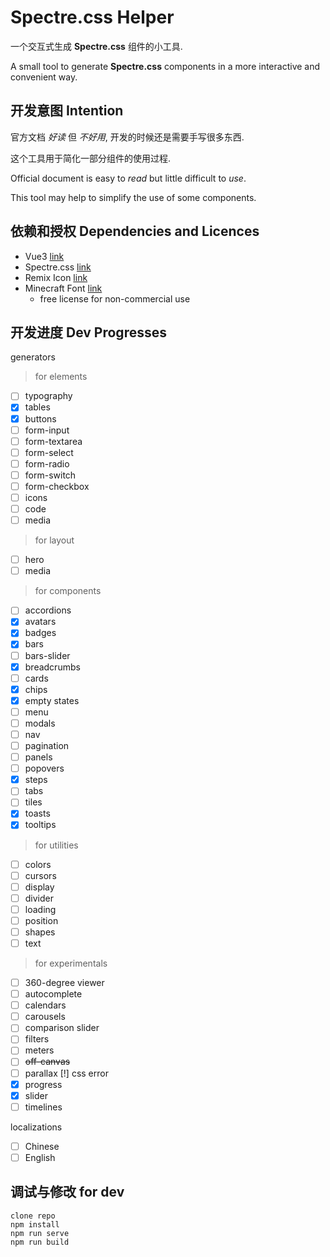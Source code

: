 # Spectre.css Helper

一个交互式生成 **Spectre.css** 组件的小工具.

A small tool to generate **Spectre.css** components
in a more interactive and convenient way.

## 开发意图 Intention

官方文档 _好读_ 但 _不好用_, 开发的时候还是需要手写很多东西.

这个工具用于简化一部分组件的使用过程.

Official document is easy to _read_
but little difficult to _use_.

This tool may help to simplify the use of some components.

## 依赖和授权 Dependencies and Licences

* Vue3 [link](https://v3.vuejs.org/)
* Spectre.css [link](https://picturepan2.github.io/spectre/index.html)
* Remix Icon [link](https://remixicon.com/)
* Minecraft Font [link](https://www.fontspace.com/minecraft-font-f28180)
  * free license for non-commercial use

## 开发进度 Dev Progresses

generators

> for elements
- [ ] typography
- [x] tables 
- [x] buttons
- [ ] form-input
- [ ] form-textarea
- [ ] form-select
- [ ] form-radio
- [ ] form-switch
- [ ] form-checkbox
- [ ] icons
- [ ] code
- [ ] media
> for layout
- [ ] hero
- [ ] media
> for components
- [ ] accordions
- [x] avatars
- [x] badges
- [x] bars
- [ ] bars-slider
- [x] breadcrumbs
- [ ] cards
- [x] chips
- [x] empty states
- [ ] menu
- [ ] modals
- [ ] nav
- [ ] pagination
- [ ] panels
- [ ] popovers
- [x] steps
- [ ] tabs
- [ ] tiles
- [x] toasts
- [x] tooltips
> for utilities
- [ ] colors
- [ ] cursors
- [ ] display
- [ ] divider
- [ ] loading
- [ ] position
- [ ] shapes
- [ ] text
> for experimentals
- [ ] 360-degree viewer
- [ ] autocomplete
- [ ] calendars
- [ ] carousels
- [ ] comparison slider
- [ ] filters
- [ ] meters
- [ ] <del>off-canvas</del>
- [ ] parallax [!] css error
- [x] progress
- [x] slider
- [ ] timelines

localizations

- [ ] Chinese
- [ ] English

## 调试与修改 for dev

```
clone repo
npm install
npm run serve
npm run build
```
